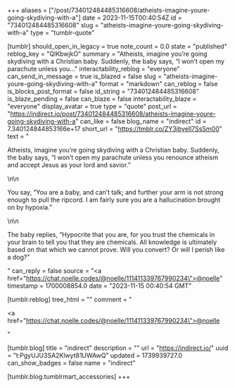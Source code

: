 +++
aliases = ["/post/734012484485316608/atheists-imagine-youre-going-skydiving-with-a"]
date = 2023-11-15T00:40:54Z
id = "734012484485316608"
slug = "atheists-imagine-youre-going-skydiving-with-a"
type = "tumblr-quote"

[tumblr]
should_open_in_legacy = true
note_count = 0.0
state = "published"
reblog_key = "QlKbwjkO"
summary = "Atheists, imagine you’re going skydiving with a Christian baby. Suddenly, the baby says, “I won’t open my parachute unless you..."
interactability_reblog = "everyone"
can_send_in_message = true
is_blazed = false
slug = "atheists-imagine-youre-going-skydiving-with-a"
format = "markdown"
can_reblog = false
is_blocks_post_format = false
id_string = "734012484485316608"
is_blaze_pending = false
can_blaze = false
interactability_blaze = "everyone"
display_avatar = true
type = "quote"
post_url = "https://indirect.io/post/734012484485316608/atheists-imagine-youre-going-skydiving-with-a"
can_like = false
blog_name = "indirect"
id = 7.340124844853166e+17
short_url = "https://tmblr.co/ZY3jbyell7SsSm00"
text = "<p>Atheists, imagine you&rsquo;re going skydiving with a Christian baby. Suddenly, the baby says, &ldquo;I won&rsquo;t open my parachute unless you renounce atheism and accept Jesus as your lord and savior.&rdquo;</p>\n\n<p>You say, &ldquo;You are a baby, and can&rsquo;t talk; and further your arm is not strong enough to pull the ripcord. I am fairly sure you are a hallucination brought on by hypoxia.&rdquo;</p>\n\n<p>The baby replies, &ldquo;Hypocrite that you are, for you trust the chemicals in your brain to tell you that they are chemicals. All knowledge is ultimately based on that which we cannot prove. Will you convert? Or will I perish like a dog?&rdquo;</p>"
can_reply = false
source = "<a href=\"https://chat.noelle.codes/@noelle/111411339767990234\">@noelle</a>"
timestamp = 1700008854.0
date = "2023-11-15 00:40:54 GMT"

[tumblr.reblog]
tree_html = ""
comment = "<p><a href=\"https://chat.noelle.codes/@noelle/111411339767990234\">@noelle</a></p>"

[tumblr.blog]
title = "indirect"
description = ""
url = "https://indirect.io/"
uuid = "t:PgyUJU3SA2Klwyt81UWAwQ"
updated = 1739939727.0
can_show_badges = false
name = "indirect"

[tumblr.blog.tumblrmart_accessories]
+++
